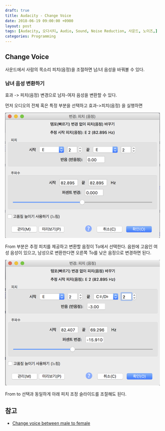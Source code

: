 ```yaml
---
draft: true
title: Audacity - Change Voice
date: 2018-06-19 09:00:00 +0900
layout: post
tags: [Audacity, 오다시티, Audio, Sound, Noise Reduction, 사운드, 노이즈,]
categories: Programming
---
```


## Change Voice

사운드에서 사람의 목소리 피치(음정)을 조절하면 남/녀 음성을 바꿔볼 수 있다.

### 남녀 음성 변환하기

효과 -> 피치(음정) 변경으로 남자-여자 음성을 변환할 수 있다.

먼저 오디오의 전체 혹은 특정 부분을 선택하고 효과->피치(음정) 을 실행하면

![](/images/audacity/audacity-pitch1.png)

From 부분은 추정 피치를 제공하고 변환할 음정이 To에서 선택한다. 음원에 고음인 여성 음성이 있으고, 남성으로 변환한다면 오른쪽 To를 낮은 음정으로 변경하면 된다.

![](/images/audacity/audacity-pitch2.png)

From to 선택과 동일하게 아래 피치 조정 슬라이드를 조절해도 된다.




##  참고

- [Change voice between male to female](https://www.youtube.com/watch?v=xxUk-HJu7eM&index=8&list=PL8J9oi-nz2_Uao1bTiN83smCUKmEW_L9Y)


[^1]: https://manual.audacityteam.org/man/normalize.html
[^2]: https://manual.audacityteam.org/man/compressor.html


